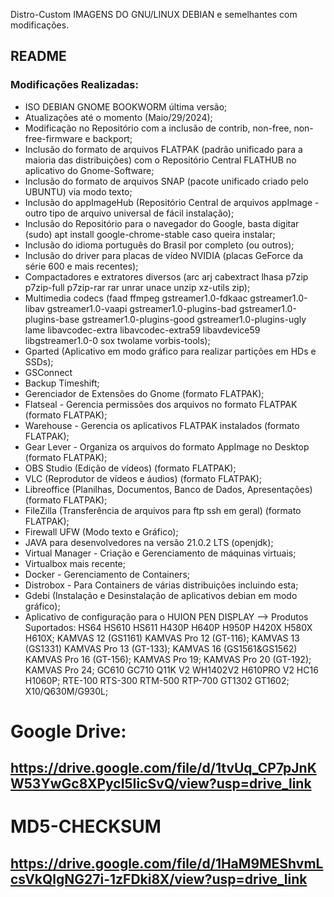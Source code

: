  Distro-Custom
IMAGENS DO GNU/LINUX DEBIAN e semelhantes com modificações.
## README
### Modificações Realizadas:
- ISO DEBIAN GNOME BOOKWORM última versão;
- Atualizações até o momento (Maio/29/2024);
- Modificação no Repositório com a inclusão de contrib, non-free, non-free-firmware e backport;
- Inclusão do formato de arquivos FLATPAK (padrão unificado para a maioria das distribuições) com o Repositório Central FLATHUB no aplicativo do Gnome-Software;
- Inclusão do formato de arquivos SNAP (pacote unificado criado pelo UBUNTU) via modo texto;
- Inclusão do appImageHub (Repositório Central de arquivos appImage - outro tipo de arquivo universal de fácil instalação);
- Inclusão do Repositório para o navegador do Google, basta digitar (sudo) apt install google-chrome-stable caso queira instalar;
- Inclusão do idioma português do Brasil por completo (ou outros);
- Inclusão do driver para placas de vídeo NVIDIA (placas GeForce da série 600 e mais recentes);
- Compactadores e extratores diversos
    (arc arj cabextract lhasa p7zip p7zip-full p7zip-rar rar unrar unace unzip xz-utils zip);
- Multimedia codecs
    (faad ffmpeg gstreamer1.0-fdkaac gstreamer1.0-libav gstreamer1.0-vaapi gstreamer1.0-plugins-bad
    gstreamer1.0-plugins-base gstreamer1.0-plugins-good gstreamer1.0-plugins-ugly lame libavcodec-extra
    libavcodec-extra59 libavdevice59 libgstreamer1.0-0 sox twolame vorbis-tools);
- Gparted (Aplicativo em modo gráfico para realizar partições em HDs e SSDs);
- GSConnect
- Backup Timeshift;
- Gerenciador de Extensões do Gnome (formato FLATPAK);
- Flatseal - Gerencia permissões dos arquivos no formato FLATPAK (formato FLATPAK);
- Warehouse - Gerencia os aplicativos FLATPAK instalados (formato FLATPAK);
- Gear Lever - Organiza os arquivos do formato AppImage no Desktop (formato FLATPAK);
- OBS Studio (Edição de vídeos) (formato FLATPAK);
- VLC (Reprodutor de vídeos e áudios) (formato FLATPAK);
- Libreoffice (Planilhas, Documentos, Banco de Dados, Apresentações) (formato FLATPAK);
- FileZilla (Transferência de arquivos para ftp ssh em geral) (formato FLATPAK);
- Firewall UFW (Modo texto e Gráfico);
- JAVA para desenvolvedores na versão 21.0.2 LTS (openjdk);
- Virtual Manager - Criação e Gerenciamento de máquinas virtuais;
- Virtualbox mais recente;
- Docker - Gerenciamento de Containers;
- Distrobox - Para Containers de várias distribuições incluindo esta;
- Gdebi (Instalação e Desinstalação de aplicativos debian em modo gráfico);
- Aplicativo de configuração para o HUION PEN DISPLAY -->
      Produtos Suportados: HS64 HS610 HS611 H430P H640P H950P H420X H580X H610X;
          KAMVAS 12 (GS1161) KAMVAS Pro 12 (GT-116);
          KAMVAS 13 (GS1331) KAMVAS Pro 13 (GT-133);
          KAMVAS 16 (GS1561&GS1562) KAMVAS Pro 16 (GT-156);
          KAMVAS Pro 19;
          KAMVAS Pro 20 (GT-192);
          KAMVAS Pro 24;
          GC610 GC710 Q11K V2 WH1402V2 H610PRO V2 HC16 H1060P;
          RTE-100 RTS-300 RTM-500 RTP-700 GT1302 GT1602;
          X10/Q630M/G930L;
  
# Google Drive:

## https://drive.google.com/file/d/1tvUq_CP7pJnKW53YwGc8XPycI5IicSvQ/view?usp=drive_link

# MD5-CHECKSUM

## https://drive.google.com/file/d/1HaM9MEShvmLcsVkQlgNG27i-1zFDki8X/view?usp=drive_link
